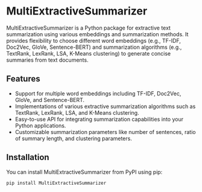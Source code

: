 # MultiExtractiveSummarizer

MultiExtractiveSummarizer is a Python package for extractive text summarization using various embeddings and summarization methods. It provides flexibility to choose different word embeddings (e.g., TF-IDF, Doc2Vec, GloVe, Sentence-BERT) and summarization algorithms (e.g., TextRank, LexRank, LSA, K-Means clustering) to generate concise summaries from text documents.

## Features

- Support for multiple word embeddings including TF-IDF, Doc2Vec, GloVe, and Sentence-BERT.
- Implementations of various extractive summarization algorithms such as TextRank, LexRank, LSA, and K-Means clustering.
- Easy-to-use API for integrating summarization capabilities into your Python applications.
- Customizable summarization parameters like number of sentences, ratio of summary length, and clustering parameters.

## Installation

You can install MultiExtractiveSummarizer from PyPI using pip:

```bash
pip install MultiExtractiveSummarizer
